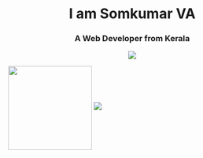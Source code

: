 <h1 align="center">I am Somkumar VA</h1>
<h3 align="center">A Web Developer from Kerala</h3>

<p align="center"><a href="https://github.com/ryo-ma/github-profile-trophy"><img src="https://github-profile-trophy.vercel.app/?username=somkumarav&theme=onedark&margin-w=15&margin-h=15&column=7"/></a></p>

<div>
<img height="170" align="center" src="https://github-readme-stats.vercel.app/api?username=somkumarav&count_private=true&include_all_commits=true&theme=onedark"/>
<img src="https://github-readme-stats.vercel.app/api/top-langs/?username=somkumarav&layout=compact&theme=onedark&langs_count=15" />
</div>
